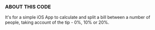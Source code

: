 ### ABOUT THIS CODE
It's for a simple iOS App to calculate and split a bill between a number of people, taking account of the tip - 0%, 10% or 20%.
